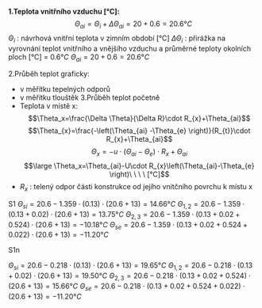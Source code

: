 **1.Teplota vnitřního vzduchu \[°C]:**
$$\Theta_{ai}=\Theta_{i}+\Delta \Theta_{ai}=20+0.6=20.6°C$$
$\Theta_{i}$ : návrhová vnitřní teplota v zimním období \[°C]
$\Delta \Theta_{i}$ : přirážka na vyrovnání teplot vnitřního a vnějšího vzduchu a průměrné teploty okolních ploch \[°C] = $0.6°C$
$\Theta_{ai}=20+0.6=20.6°C$

2.Průběh teplot graficky:
- v měřítku tepelných odporů
- v měřítku tlouštěk
3.Průběh teplot početně
- Teplota v místě x:
$$\Theta_x=\frac{\Delta \Theta}{\Delta R}\cdot R_{x}+\Theta_{ai}$$
$$\Theta_{x}=\frac{-\left(\Theta_{ai} -\Theta_{e} \right)}{R_{t}}\cdot R_{x}+\Theta_{ai}$$
$$\Theta_{x}=-u\cdot \left(\Theta_{ai}-\Theta_{e} \right)\cdot R_x+\Theta_{ai}$$
$$\large \Theta_x=\Theta_{ai}-U\cdot R_{x}\left(\Theta_{ai}-\Theta_{e} \right)\ \ \ \ [°C]$$
- $R_x$ : telený odpor části konstrukce od jejího vnitčního povrchu k místu x

S1
$\Theta_{si}=20.6-1.359\cdot\left( 0.13 \right)\cdot\left(20.6+13 \right)=14.66°C$
$\Theta_{1,2}=20.6-1.359\cdot\left( 0.13 + 0.02 \right)\cdot\left(20.6+13 \right)=13.75°C$
$\Theta_{2,3}=20.6-1.359\cdot\left( 0.13 + 0.02 + 0.524 \right)\cdot\left(20.6+13 \right)=-10.18°C$
$\Theta_{se}=20.6-1.359\cdot\left( 0.13 + 0.02 + 0.524 + 0.022\right)\cdot\left(20.6+13 \right)=-11.20°C$


S1n

$\Theta_{si}=20.6-0.218\cdot\left( 0.13 \right)\cdot\left(20.6+13 \right)=19.65°C$
$\Theta_{1,2}=20.6-0.218\cdot\left( 0.13 + 0.02 \right)\cdot\left(20.6+13 \right)=19.50°C$
$\Theta_{2,3}=20.6-0.218\cdot\left( 0.13 + 0.02 + 0.524 \right)\cdot\left(20.6+13 \right)=15.66°C$
$\Theta_{se}=20.6-0.218\cdot\left( 0.13 + 0.02 + 0.524 + 0.022\right)\cdot\left(20.6+13 \right)=-11.20°C$

